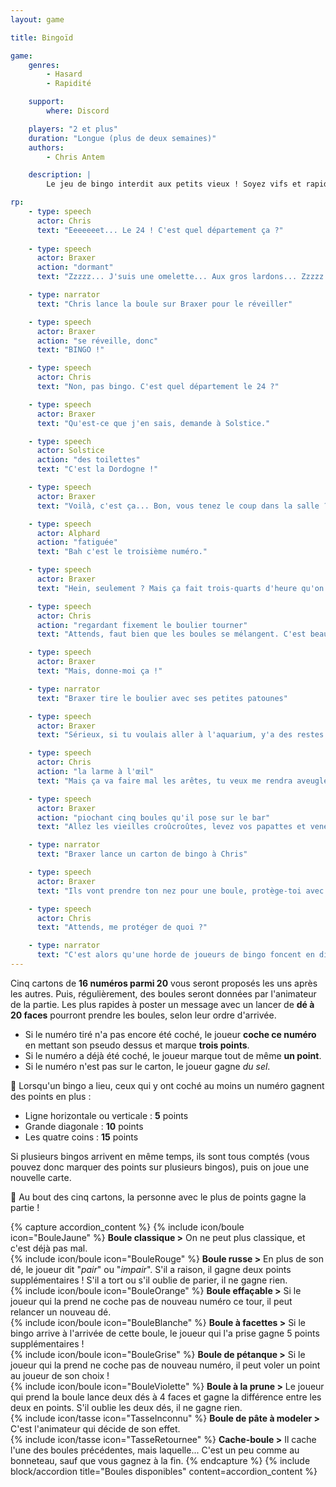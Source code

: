 ```yaml
---
layout: game

title: Bingoïd

game:
    genres:
        - Hasard
        - Rapidité

    support:
        where: Discord

    players: "2 et plus"
    duration: "Longue (plus de deux semaines)"
    authors:
        - Chris Antem

    description: |
        Le jeu de bingo interdit aux petits vieux ! Soyez vifs et rapides pour faire une ligne, sachant que tout le monde joue avec le même carton !

rp:
    - type: speech
      actor: Chris
      text: "Eeeeeeet... Le 24 ! C'est quel département ça ?"
      
    - type: speech
      actor: Braxer
      action: "dormant"
      text: "Zzzzz... J'suis une omelette... Aux gros lardons... Zzzzz..."

    - type: narrator
      text: "Chris lance la boule sur Braxer pour le réveiller"

    - type: speech
      actor: Braxer
      action: "se réveille, donc"
      text: "BINGO !"

    - type: speech
      actor: Chris
      text: "Non, pas bingo. C'est quel département le 24 ?"

    - type: speech
      actor: Braxer
      text: "Qu'est-ce que j'en sais, demande à Solstice."

    - type: speech
      actor: Solstice
      action: "des toilettes"
      text: "C'est la Dordogne !"

    - type: speech
      actor: Braxer
      text: "Voilà, c'est ça... Bon, vous tenez le coup dans la salle ?"

    - type: speech
      actor: Alphard
      action: "fatiguée"
      text: "Bah c'est le troisième numéro."

    - type: speech
      actor: Braxer
      text: "Hein, seulement ? Mais ça fait trois-quarts d'heure qu'on a commencé ! Chris, tu fais quoi ?"

    - type: speech
      actor: Chris
      action: "regardant fixement le boulier tourner"
      text: "Attends, faut bien que les boules se mélangent. C'est beau toutes ces couleurs, ces numérooooos..."

    - type: speech
      actor: Braxer
      text: "Mais, donne-moi ça !"

    - type: narrator
      text: "Braxer tire le boulier avec ses petites patounes"

    - type: speech
      actor: Braxer
      text: "Sérieux, si tu voulais aller à l'aquarium, y'a des restes de soupe au poisson dans la cuisine, rince-toi l'œil."

    - type: speech
      actor: Chris
      action: "la larme à l'œil"
      text: "Mais ça va faire mal les arêtes, tu veux me rendra aveugle ?"

    - type: speech
      actor: Braxer
      action: "piochant cinq boules qu'il pose sur le bar"
      text: "Allez les vieilles croûcroûtes, levez vos papattes et venez chercher ces bouboules ! Premier arrivé premier servi !"

    - type: narrator
      text: "Braxer lance un carton de bingo à Chris"

    - type: speech
      actor: Braxer
      text: "Ils vont prendre ton nez pour une boule, protège-toi avec ça. Moi je vais dans le placard."

    - type: speech
      actor: Chris
      text: "Attends, me protéger de quoi ?"

    - type: narrator
      text: "C'est alors qu'une horde de joueurs de bingo foncent en direction du bar, les yeux injectés de sang"
---
```


Cinq cartons de **16 numéros parmi 20** vous seront proposés les uns après les autres. Puis, régulièrement, des boules seront données par l'animateur de la partie. Les plus rapides à poster un message avec un lancer de **dé à 20 faces** pourront prendre les boules, selon leur ordre d'arrivée.  
- Si le numéro tiré n'a pas encore été coché, le joueur **coche ce numéro** en mettant son pseudo dessus et marque **trois points**.  
- Si le numéro a déjà été coché, le joueur marque tout de même **un point**.
- Si le numéro n'est pas sur le carton, le joueur gagne *du sel*.

🎊 Lorsqu'un bingo a lieu, ceux qui y ont coché au moins un numéro gagnent des points en plus : 
- Ligne horizontale ou verticale : **5** points
- Grande diagonale : **10** points
- Les quatre coins : **15** points

Si plusieurs bingos arrivent en même temps, ils sont tous comptés (vous pouvez donc marquer des points sur plusieurs bingos), puis on joue une nouvelle carte.

🥅 Au bout des cinq cartons, la personne avec le plus de points gagne la partie !

{% capture accordion_content %}
{% include icon/boule icon="BouleJaune" %} **Boule classique >** On ne peut plus classique, et c'est déjà pas mal.  
{% include icon/boule icon="BouleRouge" %} **Boule russe >** En plus de son dé, le joueur dit "*pair*" ou "*impair*". S'il a raison, il gagne deux points supplémentaires ! S'il a tort ou s'il oublie de parier, il ne gagne rien.  
{% include icon/boule icon="BouleOrange" %} **Boule effaçable >**  Si le joueur qui la prend ne coche pas de nouveau numéro ce tour, il peut relancer un nouveau dé.  
{% include icon/boule icon="BouleBlanche" %} **Boule à facettes >** Si le bingo arrive à l'arrivée de cette boule, le joueur qui l'a prise gagne 5 points supplémentaires !  
{% include icon/boule icon="BouleGrise" %} **Boule de pétanque >** Si le joueur qui la prend ne coche pas de nouveau numéro, il peut voler un point au joueur de son choix !  
{% include icon/boule icon="BouleViolette" %} **Boule à la prune >** Le joueur qui prend la boule lance deux dés à 4 faces et gagne la différence entre les deux en points. S'il oublie les deux dés, il ne gagne rien.  
{% include icon/tasse icon="TasseInconnu" %} **Boule de pâte à modeler >** C'est l'animateur qui décide de son effet.  
{% include icon/tasse icon="TasseRetournee" %} **Cache-boule >** Il cache l'une des boules précédentes, mais laquelle... C'est un peu comme au bonneteau, sauf que vous gagnez à la fin.
{% endcapture %}
{% include block/accordion title="Boules disponibles" content=accordion_content %}
